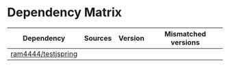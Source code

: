 # Dependency Matrix

Dependency | Sources | Version | Mismatched versions
---------- | ------- | ------- | -------------------
[ram4444/testjspring](https://github.com/ram4444/testjspring.git) |  | []() | 
